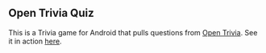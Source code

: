 ## Open Trivia Quiz
This is a Trivia game for Android that pulls questions from [Open Trivia](https://opentdb.com/).
See it in action [here](https://youtu.be/xPu3qgM-kwI).
